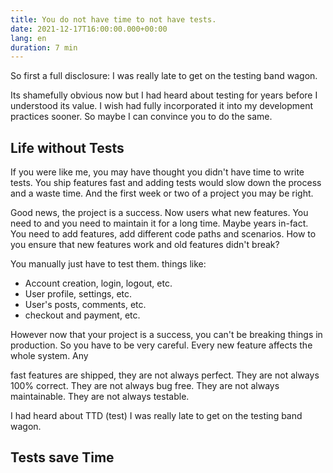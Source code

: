 ```yaml
---
title: You do not have time to not have tests.
date: 2021-12-17T16:00:00.000+00:00
lang: en
duration: 7 min
---
```


So first a full disclosure: I was really late to get on the testing band wagon.

Its shamefully obvious now but I had heard about testing for years before I understood its value. I wish had fully incorporated it into my development practices sooner. So maybe I can convince you to do the same.

## Life without Tests

If you were like me, you may have thought you didn't have time to write tests. You ship features fast and adding tests would slow down the process and a waste time. And the first week or two of a project you may be right.

Good news, the project is a success.  Now users what new features. You need to and you need to maintain it for a long time. Maybe years in-fact. You need to add features, add different code paths and scenarios. How to you ensure that new features work and old features didn't break?

You manually just have to test them. things like:

- Account creation, login, logout, etc.
- User profile, settings, etc.
- User's posts, comments, etc.
- checkout and payment, etc.

However now that your project is a success, you can't be breaking things in production. So you have to be very careful. Every new feature affects the whole system. Any

fast features are shipped, they are not always perfect. They are not always 100% correct. They are not always bug free. They are not always maintainable. They are not always testable.

>

I had heard about TTD (test) I was really late to get on the testing band wagon.

## Tests save Time
